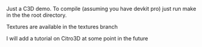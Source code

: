 Just a C3D demo. To compile (assuming you have devkit pro) just run make in the the root directory.

Textures are available in the textures branch

I will add a tutorial on Citro3D at some point in the future